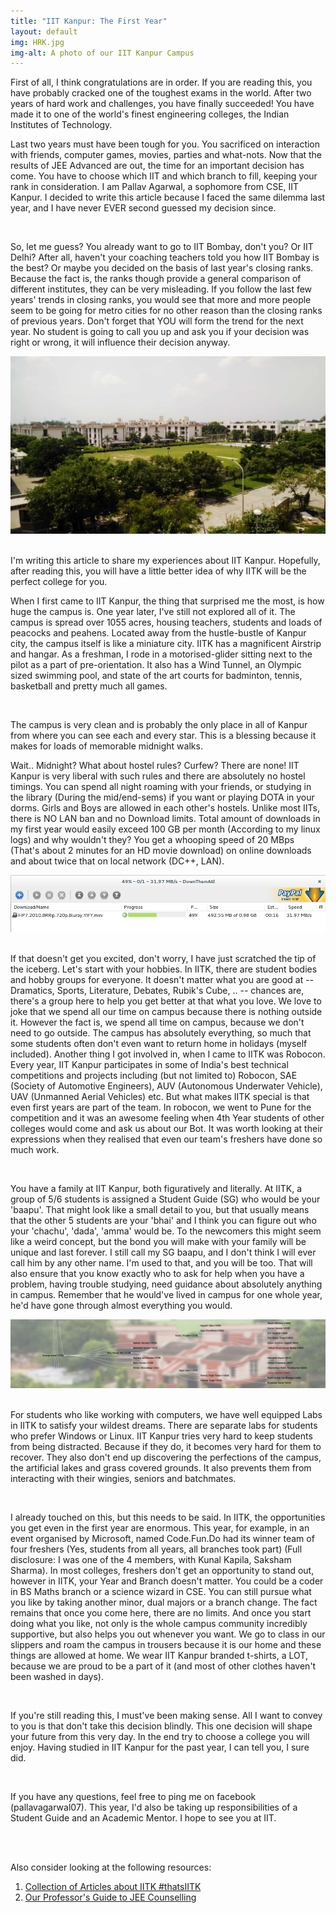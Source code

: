 ```yaml
---
title: "IIT Kanpur: The First Year"
layout: default
img: HRK.jpg
img-alt: A photo of our IIT Kanpur Campus
---
```

First of all, I think congratulations are in order. If you are reading this, you have probably cracked one of the toughest exams in the world. After two years of hard work and challenges, you have finally succeeded! You have made it to one of the world's finest engineering colleges, the Indian Institutes of Technology.


Last two years must have been tough for you. You sacrificed on interaction with friends, computer games, movies, parties and what-nots. Now that the results of JEE Advanced are out, the time for an important decision has come. You have to choose which IIT and which branch to fill, keeping your rank in consideration. I am Pallav Agarwal, a sophomore from CSE, IIT Kanpur. I decided to write this article because I faced the same dilemma last year, and I have never EVER second guessed my decision since.

<br>

So, let me guess? You already want to go to IIT Bombay, don't you? Or IIT Delhi? After all, haven't your coaching teachers told you how IIT Bombay is the best? Or maybe you decided on the basis of last year's closing ranks. Because the fact is, the ranks though provide a general comparison of different institutes, they can be very misleading. If you follow the last few years' trends in closing ranks, you would see that more and more people seem to be going for metro cities for no other reason than the closing ranks of previous years. Don't forget that YOU will form the trend for the next year. No student is going to call you up and ask you if your decision was right or wrong, it will influence their decision anyway.

<img src="/img/SkyView.jpg" alt="SkyView of IIT Kanpur Campus" class="img-responsive">
<br><br>

I'm writing this article to share my experiences about IIT Kanpur. Hopefully, after reading this, you will have a little better idea of why IITK will be the perfect college for you.

When I first came to IIT Kanpur, the thing that surprised me the most, is how huge the campus is. One year later, I've still not explored all of it. The campus is spread over 1055 acres, housing teachers, students and loads of peacocks and peahens. Located away from the hustle-bustle of Kanpur city, the campus itself is like a miniature city.
IITK has a magnificent Airstrip and hangar. As a freshman, I rode in a motorised-glider sitting next to the pilot as a part of pre-orientation. It also has a Wind Tunnel, an Olympic sized swimming pool, and state of the art courts for badminton, tennis, basketball and pretty much all games.

<br>

The campus is very clean and is probably the only place in all of Kanpur from where you can see each and every star. This is a blessing because it makes for loads of memorable midnight walks.


Wait.. Midnight? What about hostel rules? Curfew?
There are none! IIT Kanpur is very liberal with such rules and there are absolutely no hostel timings. You can spend all night roaming with your friends, or studying in the library (During the mid/end-sems) if you want or playing DOTA in your dorms. Girls and Boys are allowed in each other's hostels.
Unlike most IITs, there is NO LAN ban and no Download limits. Total amount of downloads in my first year would easily exceed 100 GB per month (According to my linux logs) and why wouldn't they? You get a whooping speed of 20 MBps (That's about 2 minutes for an HD movie download) on online downloads and about twice that on local network (DC++, LAN).

<img src="/img/Speedshot.png" alt="SkyView of IIT Kanpur Campus" class="img-responsive">
<br><br>


If that doesn't get you excited, don't worry, I have just scratched the tip of the iceberg. Let's start with your hobbies.
In IITK, there are student bodies and hobby groups for everyone. It doesn't matter what you are good at -- Dramatics, Sports, Literature, Debates, Rubik's Cube, .. -- chances are, there's a group here to help you get better at that what you love. We love to joke that we spend all our time on campus because there is nothing outside it. However the fact is, we spend all time on campus, because we don't need to go outside. The campus has absolutely everything, so much that some students often don't even want to return home in holidays (myself included).
Another thing I got involved in, when I came to IITK was Robocon. Every year, IIT Kanpur participates in some of India's best technical competitions and projects including (but not limited to)
Robocon, SAE (Society of Automotive Engineers), AUV (Autonomous Underwater Vehicle), UAV (Unmanned Aerial Vehicles) etc.
But what makes IITK special is that even first years are part of the team. In robocon, we went to Pune for the competition and it was an awesome feeling when 4th Year students of other colleges would come and ask us about our Bot. It was worth looking at their expressions when they realised that even our team's freshers have done so much work.

<br>



You have a family at IIT Kanpur, both figuratively and literally. At IITK, a group of 5/6 students is assigned a Student Guide (SG) who would be your 'baapu'. That might look like a small detail to you, but that usually means that the other 5 students are your 'bhai' and I think you can figure out who your 'chachu', 'dada', 'amma' would be. To the newcomers this might seem like a weird concept, but the bond you will make with your family will be unique and last forever. I still call my SG baapu, and I don't think I will ever call him by any other name. I'm used to that, and you will be too. That will also ensure that you know exactly who to ask for help when you have a problem, having trouble studying, need guidance about absolutely anything in campus. Remember that he would've lived in campus for one whole year, he'd have gone through almost everything you would.

<img src="/img/FamilyTree.png" alt="SkyView of IIT Kanpur Campus" class="img-responsive">
<br><br>


For students who like working with computers, we have well equipped Labs in IITK to satisfy your wildest dreams. There are separate labs for students who prefer Windows or Linux. IIT Kanpur tries very hard to keep students from being distracted. Because if they do, it becomes very hard for them to recover. They also don't end up discovering the perfections of the campus, the artificial lakes and grass covered grounds. It also prevents them from interacting with their wingies, seniors and batchmates.

<br>


I already touched on this, but this needs to be said. In IITK, the opportunities you get even in the first year are enormous. This year, for example, in an event organised by Microsoft, named Code.Fun.Do had its winner team of four freshers (Yes, students from all years, all branches took part) (Full disclosure: I was one of the 4 members, with Kunal Kapila, Saksham Sharma). In most colleges, freshers don't get an opportunity to stand out, however in IITK, your Year and Branch doesn't matter. You could be a coder in BS Maths branch or a science wizard in CSE. You can still pursue what you like by taking another minor, dual majors or a branch change. The fact remains that once you come here, there are no limits. And once you start doing what you like, not only is the whole campus community incredibly supportive, but also helps you out whenever you want. We go to class in our slippers and roam the campus in trousers because it is our home and these things are allowed at home. We wear IIT Kanpur branded t-shirts, a LOT, because we are proud to be a part of it (and most of other clothes haven't been washed in days).

<br>

If you're still reading this, I must've been making sense. All I want to convey to you is that don't take this decision blindly. This one decision will shape your future from this very day. In the end try to choose a college you will enjoy. Having studied in IIT Kanpur for the past year, I can tell you, I sure did.

<br>

If you have any questions, feel free to ping me on facebook (pallavagarwal07). This year, I'd also be taking up responsibilities of a Student Guide and an Academic Mentor. I hope to see you at IIT.

<br /><br />


Also consider looking at the following resources:

1. [Collection of Articles about IITK #thatsIITK](http://thatsiitk.quora.com)
2. [Our Professor's Guide to JEE Counselling](http://dsanghi.blogspot.in/2015/06/a-guide-to-jee-counseling-2015.html)

<br /><br />
